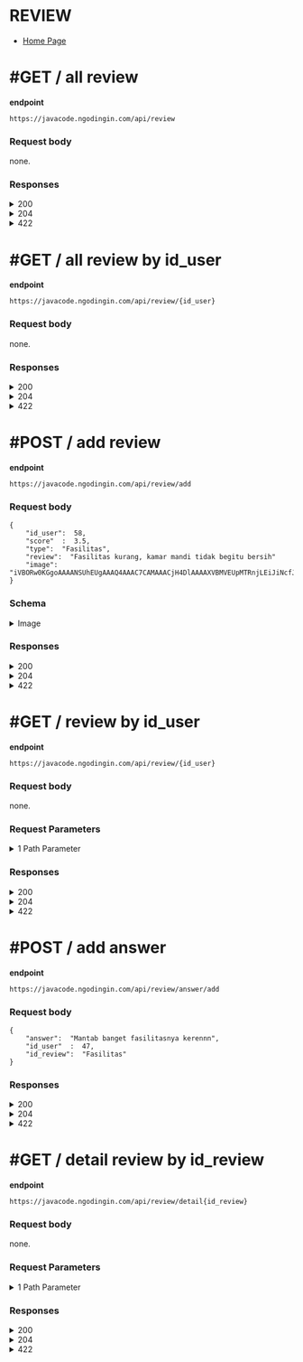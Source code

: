 
# REVIEW

- [Home Page](https://github.com/mahendradwipurwanto/javacodeapp_docs/blob/main/README.md)

# #GET / all review

**endpoint**
```
https://javacode.ngodingin.com/api/review
```

### Request body
none.

### Responses

<details><summary>200</summary>
<p>

```
{
    "status_code": 200,
    "data": [
        {
            "id_review": 1,
            "id_user": 47,
            "nama": "dev noersy",
            "score": 5,
            "type": "Penyajian Makanan",
            "review": "Keren bangetsss",
            "image": "http://localhost/jacode/img/60/review/review_60_6203811375f05.png",
            "created_at": 2147483647
        },
        {
            "id_review": 2,
            "id_user": 57,
            "nama": "Zildjian",
            "score": 4,
            "type": "Fasilitas",
            "review": "Lumayan",
            "image": "[]",
            "created_at": 2147483647
        },
        {
            "id_review": 20,
            "id_user": 58,
            "nama": "Nur Syahfei",
            "score": 3.5,
            "type": "Fasilitas",
            "review": "Fasilitas kurang, kamar mandi tidak begitu bersih",
            "image": "[]",
            "created_at": 1644396889
        }
    ]
}
```

</p>
</details>
<details><summary>204</summary>
<p>

> This mean that, there is no data can be found on database

</p>
</details>
<details><summary>422</summary>
<p>

```
{
    "status_code": 422,
    "errors": [
        "Terjadi kesalahan saat mengambil data"
    ]
}
```

</p>
</details>

# #GET / all review by id_user

**endpoint**
```
https://javacode.ngodingin.com/api/review/{id_user}
```

### Request body
none.

### Responses

<details><summary>200</summary>
<p>

```
{
    "status_code": 200,
    "data": [
        "id_review": 1,
         "id_user": 47,
         "nama": "dev noersy",
         "score": 5,
         "type": "Penyajian Makanan",
         "review": "Keren bangetsss",
         "image": "http://localhost/jacode/img/60/review/review_60_6203811375f05.png",
         "created_at": 2147483647
    ]
}
```

</p>
</details>
<details><summary>204</summary>
<p>

> This mean that, there is no data can be found on database

</p>
</details>
<details><summary>422</summary>
<p>

```
{
    "status_code": 422,
    "errors": [
        "Terjadi kesalahan saat mengambil data"
    ]
}
```

</p>
</details>




# #POST / add review

**endpoint**
```
https://javacode.ngodingin.com/api/review/add
```

### Request body
```
{
	"id_user":  58,
	"score"  :  3.5,
	"type":  "Fasilitas",
	"review":  "Fasilitas kurang, kamar mandi tidak begitu bersih"
	"image": "iVBORw0KGgoAAAANSUhEUgAAAQ4AAAC7CAMAAACjH4DlAAAAXVBMVEUpMTRnjLEiJiNcfJxrkbgkKSgoLzEmLS5EWWxXdpM0QkxAVGUuOT9kiKslKytSbohPaYJggqM+UF8wO0I6SldIX3Q2RE9LY3oyP0crNDk+UWFWdJA7S1lPaH9jhacMRR/OAAADlElEQVR4nO3c7XKqMBSFYSi4CSCB8CGkKvd/mUfAVoNgHUiPdbuef51aprwDAQLiOAAAAAAAAAAAAAAAAAAAAAAAAAAAAAAAAAAAAAAA........."
}
```


</p>
</details>

### Schema

<details><summary>Image</summary>
<p>
<br> // * image is base64 string
<br> // * image optional. set image to null if there'is no image.
<br> // * image can start with "data:image/png;base64,blablabal...." or without it (see above).

</p>
</details>

### Responses

<details><summary>200</summary>
<p>

```
    "status_code": 200,
    "data": [
		         "id_review": 1,
		         "id_user": 47,
		         "nama": "dev noersy",
		         "score": 5,
		         "type": "Penyajian Makanan",
		         "review": "Keren bangetsss",
		         "image": "http://localhost/jacode/img/60/review/review_60_6203811375f05.png",
		         "created_at": 2147483647
			]
```

</p>
</details>
<details><summary>204</summary>
<p>

> This mean that, there is no data can be found on database

</p>
</details>
<details><summary>422</summary>
<p>

```
{
    "status_code": 422,
    "errors": {
        "message": "Anda hanya dapat melakukan penilaian sebanyak 1 kali dalam sebulan.",
        "waiting_time": "30 days, 10 hours, 29 minutes and 2 seconds"
    }
}
```

</p>
</details>



# #GET / review by id_user

**endpoint**
```
https://javacode.ngodingin.com/api/review/{id_user}
```

### Request body
none.

### Request Parameters

<details><summary>1 Path Parameter</summary>
<p>

> id_user: integer #required

</p>
</details>

### Responses

<details><summary>200</summary>
<p>

```
{
    "status_code": 200,
    "data": {
        "id_review": 1,
        "id_user": 47,
        "nama": "dev noersy",
        "score": 5,
        "type": "Penyajian Makanan",
        "review": "Keren bangetsss",
        "image": "http://localhost/jacode/img/60/review/review_60_6203811375f05.png",
        "created_at": 2147483647
    }
}
```

</p>
</details>
<details><summary>204</summary>
<p>

> This mean that, there is no data can be found on database

</p>
</details>
<details><summary>422</summary>
<p>

```
{
    "status_code": 403,
    "errors": [
        "Terjadi kesalahan"
    ]
}
```

</p>
</details>



# #POST / add answer

**endpoint**
```
https://javacode.ngodingin.com/api/review/answer/add
```

### Request body
```
{
	"answer":  "Mantab banget fasilitasnya kerennn",
	"id_user"  :  47,
	"id_review":  "Fasilitas"
}
```


</p>
</details>

### Responses

<details><summary>200</summary>
<p>

```
{
    "status_code": 200,
    "data": {
        "id_answer": 7,
        "answer": "Wokey siap!",
        "id_user": 47,
        "id_review": 1,
    }
}
```

</p>
</details>
<details><summary>204</summary>
<p>

> This mean that, there is no data can be found on database

</p>
</details>
<details><summary>422</summary>
<p>

```
{
    "status_code": 403,
    "errors": [
        "Terjadi kesalahan saat menyimpan data"
    ]
}
```

</p>
</details>



# #GET / detail review by id_review

**endpoint**
```
https://javacode.ngodingin.com/api/review/detail{id_review}
```

### Request body
none.

### Request Parameters

<details><summary>1 Path Parameter</summary>
<p>

> id_review: integer #required

</p>
</details>

### Responses

<details><summary>200</summary>
<p>

```
{
    "status_code": 200,
    "data": {
        "review": {
            "id_review": 1,
            "id_user": 47,
            "nama": "dev noersy",
            "score": 5,
            "type": "Penyajian Makanan",
            "review": "Keren bangetsss",
            "image": "http://localhost/jacode/img/60/review/review_60_6203811375f05.png",
            "created_at": 2147483647
        },
        "answer": [
            {
                "id_answer": 4,
                "id_user": 71,
                "nama": "Kitchen",
                "answer": "Terimakasih",
                "created_at": 1644393534,
                "is_customer": false,
                "is_kitchen": true
            },
            {
                "id_answer": 5,
                "id_user": 47,
                "nama": "dev noersy",
                "answer": "Sama sama",
                "created_at": 1644393627,
                "is_customer": true,
                "is_kitchen": false
            },
            {
                "id_answer": 6,
                "id_user": 71,
                "nama": "Kitchen",
                "answer": "Jangan lupa datang lagi mas. Mantab!",
                "created_at": 1644415138,
                "is_customer": false,
                "is_kitchen": true
            },
            {
                "id_answer": 7,
                "id_user": 47,
                "nama": "dev noersy",
                "answer": "Wokey siap!",
                "created_at": 1644416757,
                "is_customer": true,
                "is_kitchen": false
            }
        ]
    }
}
```

</p>
</details>
<details><summary>204</summary>
<p>

> This mean that, there is no data can be found on database

</p>
</details>
<details><summary>422</summary>
<p>

```
{
    "status_code": 403,
    "errors": [
        "Terjadi kesalahan"
    ]
}
```

</p>
</details>

